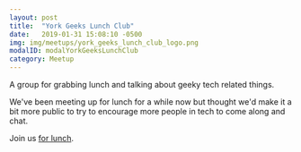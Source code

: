 ```yaml
---
layout: post
title:  "York Geeks Lunch Club"
date:   2019-01-31 15:08:10 -0500
img: img/meetups/york_geeks_lunch_club_logo.png
modalID: modalYorkGeeksLunchClub
category: Meetup
---
```

A group for grabbing lunch and talking about geeky tech related things.

We've been meeting up for lunch for a while now but thought we'd make it a bit more public to try to encourage more people in tech to come along and chat.

Join us [for lunch][york-geeks-lunch-club-meetup].

[york-geeks-lunch-club-meetup]: https://www.meetup.com/York-Geeks-Lunch-Club/